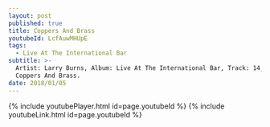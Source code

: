 ```yaml
---
layout: post
published: true
title: Coppers And Brass
youtubeId: LcfAuwMHUpE
tags:
  - Live At The International Bar
subtitle: >-
  Artist: Larry Burns, Album: Live At The International Bar, Track: 14, Title:
  Coppers And Brass.
date: 2018/01/05
---
```

{% include youtubePlayer.html id=page.youtubeId %}
{% include youtubeLink.html id=page.youtubeId %}
